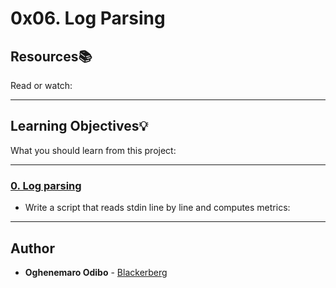 # 0x06. Log Parsing

## Resources:books:

Read or watch:

---

## Learning Objectives:bulb:

What you should learn from this project:

---

### [0. Log parsing](./0-stats.py)

- Write a script that reads stdin line by line and computes metrics:

---

## Author

- **Oghenemaro Odibo** - [Blackerberg](https://github.com/Blackerberg)
